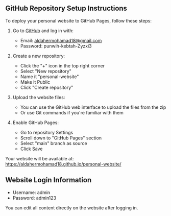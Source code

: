 ## GitHub Repository Setup Instructions

To deploy your personal website to GitHub Pages, follow these steps:

1. Go to [GitHub](https://github.com) and log in with:
   - Email: aldahermohamad18@gmail.com
   - Password: punwih-kebtah-Zyzxi3

2. Create a new repository:
   - Click the "+" icon in the top right corner
   - Select "New repository"
   - Name it "personal-website"
   - Make it Public
   - Click "Create repository"

3. Upload the website files:
   - You can use the GitHub web interface to upload the files from the zip
   - Or use Git commands if you're familiar with them

4. Enable GitHub Pages:
   - Go to repository Settings
   - Scroll down to "GitHub Pages" section
   - Select "main" branch as source
   - Click Save

Your website will be available at: https://aldahermohamad18.github.io/personal-website/

## Website Login Information
- Username: admin
- Password: admin123

You can edit all content directly on the website after logging in.
